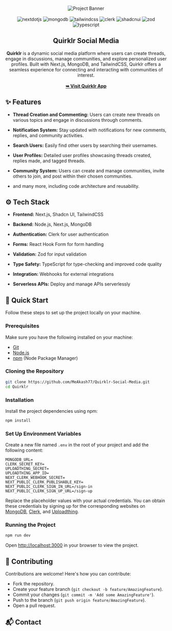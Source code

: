 <div align="center">
  <br />
    <img src="https://i.postimg.cc/8kjFJQNR/quirklr-banner.png" alt="Project Banner">
  <br />
  <br />

  <div>
    <img src="https://img.shields.io/badge/-Next_JS-black?style=for-the-badge&logoColor=white&logo=nextdotjs&color=393D72" alt="nextdotjs" />
    <img src="https://img.shields.io/badge/-MongoDB-black?style=for-the-badge&logoColor=white&logo=mongodb&color=1FAD58" alt="mongodb" />
    <img src="https://img.shields.io/badge/-Tailwind_CSS-black?style=for-the-badge&logoColor=white&logo=tailwindcss&color=3FBFF8" alt="tailwindcss" />
    <img src="https://img.shields.io/badge/-Clerk-black?style=for-the-badge&logoColor=white&logo=clerk&color=7C3AFF" alt="clerk" />
    <img src="https://img.shields.io/badge/-Shadcn_UI-black?style=for-the-badge&logoColor=white&logo=shadcnui&color=1f223b" alt="shadcnui" />
    <img src="https://img.shields.io/badge/-Zod-black?style=for-the-badge&logoColor=white&logo=zod&color=4053BA" alt="zod" />
    <img src="https://img.shields.io/badge/-Typescript-black?style=for-the-badge&logoColor=white&logo=typescript&color=387CC8" alt="typescript" />
  </div>

  <h2 align="center">Quirklr Social Media</h2>

  <div align="center">
     <b>Quirklr</b> is a dynamic social media platform where users can create threads, engage in discussions, manage communities, and explore personalized user profiles. Built with Next.js, MongoDB, and TailwindCSS, Quirklr offers a seamless experience for connecting and interacting with communities of interest.
  </div>
  <br />
  <a href="https://quirklr-social-media.vercel.app/"><strong>➥ Visit Quirklr App</strong></a>
</div>

## <a name="features">✨ Features</a>

- **Thread Creation and Commenting:** Users can create new threads on various topics and engage in discussions through comments.

- **Notification System:** Stay updated with notifications for new comments, replies, and community activities.

- **Search Users:** Easily find other users by searching their usernames.

- **User Profiles:** Detailed user profiles showcasing threads created, replies made, and tagged threads.

- **Community System:** Users can create and manage communities, invite others to join, and post within their chosen communities.

- and many more, including code architecture and reusability.

## <a name="tech-stack">⚙️ Tech Stack</a>

- **Frontend:** Next.js, Shadcn UI, TailwindCSS

- **Backend:** Node.js, Next.js, MongoDB

- **Authentication:** Clerk for user authentication

- **Forms:** React Hook Form for form handling

- **Validation:** Zod for input validation

- **Type Safety:** TypeScript for type-checking and improved code quality

- **Integration:** Webhooks for external integrations

- **Serverless APIs:** Deploy and manage APIs serverlessly

## <a name="quick-start">🚀 Quick Start</a>

Follow these steps to set up the project locally on your machine.

### Prerequisites

Make sure you have the following installed on your machine:

- [Git](https://git-scm.com/)
- [Node.js](https://nodejs.org/en)
- [npm](https://www.npmjs.com/) (Node Package Manager)

### Cloning the Repository

```bash
git clone https://github.com/MeAkash77/Quirklr-Social-Media.git
cd Quirklr
```

### Installation

Install the project dependencies using npm:

```bash
npm install
```

### Set Up Environment Variables

Create a new file named `.env` in the root of your project and add the following content:

```env
MONGODB_URL=
CLERK_SECRET_KEY=
UPLOADTHING_SECRET=
UPLOADTHING_APP_ID=
NEXT_CLERK_WEBHOOK_SECRET=
NEXT_PUBLIC_CLERK_PUBLISHABLE_KEY=
NEXT_PUBLIC_CLERK_SIGN_IN_URL=/sign-in
NEXT_PUBLIC_CLERK_SIGN_UP_URL=/sign-up
```

Replace the placeholder values with your actual credentials. You can obtain these credentials by signing up for the corresponding websites on [MongoDB](https://www.mongodb.com/), [Clerk](https://clerk.com/), and [Uploadthing](https://uploadthing.com/). 

### Running the Project

```bash
npm run dev
```

Open [http://localhost:3000](http://localhost:3000) in your browser to view the project.

## 🤝 Contributing

Contributions are welcome! Here's how you can contribute:

- Fork the repository.
- Create your feature branch (`git checkout -b feature/AmazingFeature`).
- Commit your changes (`git commit -m 'Add some AmazingFeature'`).
- Push to the branch (`git push origin feature/AmazingFeature`).
- Open a pull request.

## 📬 Contact
